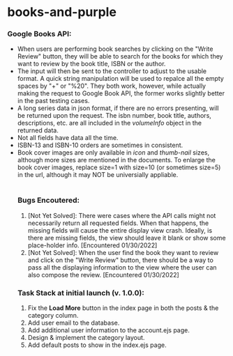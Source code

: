 # books-and-purple
 
 
 <h3>Google Books API: <br></h3>
 <ul>
  <li>When users are performing book searches by clicking on the "Write Review" button, they will be able to search for the books for which they want to review by the book title, ISBN or the author.</li>
 <li>The input will then be sent to the controller to adjust to the usable format. A quick string manipulation will be used to repalce all the empty spaces by "+" or "%20". They both work, however, while actually making the request to Google Book API, the former works slightly better in the past testing cases.</li>
 <li>A long series data in json format, if there are no errors presenting, will be returned upon the request. The isbn number, book title, authors, descriptions, etc. are all included in the <em>volumeInfo</em> object in the returned data.</li>
 <li>Not all fields have data all the time.</li>
 <li>ISBN-13 and ISBN-10 orders are sometimes in consistent.</li>
 <li>Book cover images are only available in <em>icon</em> and <em>thumb-nail</em> sizes, although more sizes are mentioned in the documents. To enlarge the book cover images, replace size=1 with size=10 (or sometimes size=5) in the url, although it may NOT be universially appliable.</li>

<br>
<h3> Bugs Encoutered: </h3>
<ol>
 <li>[Not Yet Solved]: There were cases where the API calls might not necessarily return all requested fields. When that happens, the missing fields will cause the entire display view crash. Ideally, is there are missing fields, the view should leave it blank or show some place-holder info. [Encountered 01/30/2022]</li>
 <li>[Not Yet Solved]: When the user find the book they want to review and click on the "Write Review" button, there should be a way to pass all the displaying information to the view where the user can also compose the review. [Encountered 01/30/2022]</li>
</ol>
 
<h3> Task Stack at initial launch (v. 1.0.0): </h3>
<ol>
 <li> Fix the <b>Load More</b> button in the index page in both the posts & the category column. </li>
 <li> Add user email to the database. </li>
 <li> Add additional user information to the account.ejs page.</li>
 <li> Design & implement the category layout. </li>
 <li> Add default posts to show in the index.ejs page. </li>
</ol>
